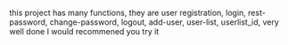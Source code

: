 this project has many functions, they are user registration, login, rest-password, change-password, logout, add-user, user-list, userlist_id, very well done I would recommened you try it
